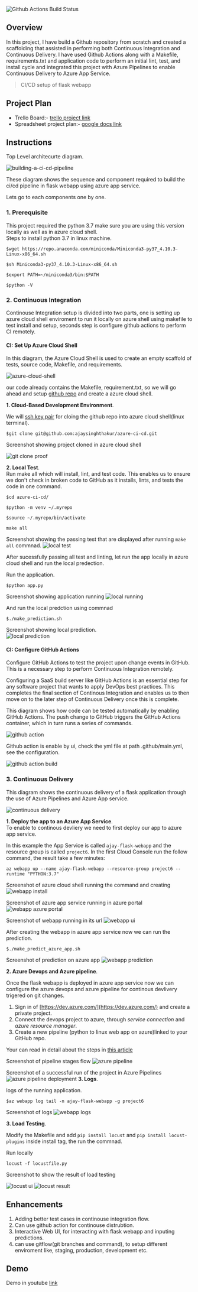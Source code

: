 ![Github Actions Build Status](https://github.com/ajaysinghthakur/azure-ci-cd/actions/workflows/main.yml/badge.svg)
## Overview

In this project, I have build a Github repository from scratch and created a scaffolding that assisted in performing both Continuous Integration and Continuous Delivery. I have used Github Actions along with a Makefile, requirements.txt and application code to perform an initial lint, test, and install cycle and integrated this project with Azure Pipelines to enable Continuous Delivery to Azure App Service.

> CI/CD setup of flask webapp

## Project Plan

* Trello Board:- [trello project link](https://trello.com/b/qaEEVTHN/project6-ci-cd-pipline)
* Spreadsheet project plan:- [google docs link](https://docs.google.com/spreadsheets/d/1Oz06AUiOaEsVhuFKvpd0HpCWOk3DEBKLGHoT9eCG44A/edit?usp=sharing)

## Instructions

Top Level architecurte diagram.

![building-a-ci-cd-pipeline](./images/building-a-ci-cd-pipeline.png)

These diagram shows the sequence and component required to build the ci/cd pipeline in flask webapp using azure app service.

Lets go to each components one by one.

### 1. Prerequisite
This project required the python 3.7 make sure you are using this version locally as well as in azure cloud shell.  
Steps to install python 3.7 in linux machine.  

```
$wget https://repo.anaconda.com/miniconda/Miniconda3-py37_4.10.3-Linux-x86_64.sh
```
```
$sh Miniconda3-py37_4.10.3-Linux-x86_64.sh
```
```
$export PATH=~/miniconda3/bin:$PATH
```
```
$python -V
```

### 2. Continuous Integration
Continouse Integration setup is divided into two parts, one is setting up azure cloud shell enviroment to run it locally on azure shell using makefile to test install and setup, seconds step is configure github actions to perform CI remotely.

#### CI: Set Up Azure Cloud Shell
In this diagram, the Azure Cloud Shell is used to create an empty scaffold of tests, source code, Makefile, and requirements.

![azure-cloud-shell](./images/azure-cloud-shell.png)

our code already contains the Makefile, requirement.txt, so we will go ahead and setup [github repo](https://docs.github.com/en/get-started/quickstart/create-a-repo) and create a azure cloud shell.  

**1. Cloud-Based Development Environment**. 

We will [ssh key pair](https://docs.github.com/en/authentication/connecting-to-github-with-ssh/generating-a-new-ssh-key-and-adding-it-to-the-ssh-agent) for cloing the github repo into azure cloud shell(linux terminal).

````
$git clone git@github.com:ajaysinghthakur/azure-ci-cd.git
````
	
Screenshot showing project cloned in azure cloud shell
	
![git clone proof](./images/gitclone.png)

**2. Local Test**.  
Run make all which will install, lint, and test code. This enables us to ensure we don't check in broken code to GitHub as it installs, lints, and tests the code in one command. 

```
$cd azure-ci-cd/
```
```
$python -m venv ~/.myrepo
```
```
$source ~/.myrepo/bin/activate
```
```
make all
```

Screenshot showing the passing test that are displayed after running `make all` commnad.
![local test](./images/localtest.png)

After sucessfully passing all test and linting, let run the app locally in azure cloud shell and run the local predection.  

Run the application.  

```
$python app.py
```
Screenshot showing application running
![local running](./images/localrunning.png)

And run the local predction using commnad

```
$./make_prediction.sh
```

Screenshot showing local prediction.  
![local prediction](./images/localprediction.png)

#### CI: Configure GitHub Actions

Configure GitHub Actions to test the project upon change events in GitHub. This is a necessary step to perform Continuous Integration remotely.

Configuring a SaaS build server like GitHub Actions is an essential step for any software project that wants to apply DevOps best practices. This completes the final section of Continous Integration and enables us to then move on to the later step of Continuous Delivery once this is complete.

This diagram shows how code can be tested automatically by enabling GitHub Actions. The push change to GitHub triggers the GitHub Actions container, which in turn runs a series of commands.

![github action](./images/github-action.png)

Github action is enable by ui, check the yml file at path .github/main.yml, see the configuration.

![github action build](./images/github_action_build.png)

### 3. Continuous Delivery

This diagram shows the continuous delivery of a flask application through the use of Azure Pipelines and Azure App service.

![continuous delivery](./images/cd-diagram.png)

**1. Deploy the app to an Azure App Service**.  
To enable to continous devliery we need to first deploy our app to azure app service.  

In this example the App Service is called `ajay-flask-webapp` and the resource group is called `project6`. In the first Cloud Console run the follow command, the result take a few minutes:

```
az webapp up --name ajay-flask-webapp --resource-group project6 --runtime "PYTHON:3.7"
```

Screenshot of azure cloud shell running the command and creating
![webapp install](./images/webappterminal.png)

Screenshot of azure app service running in azure portal
![webapp azure portal](./images/webappazure.png)

Screenshot of webapp running in its url
![webapp ui](./images/webappui.png)

After creating the webapp in azure app service now we can run the prediction.

```
$./make_predict_azure_app.sh
```
Screenshot of prediction on azure app
![webapp prediction](./images/webappprediction.png)

**2. Azure Devops and Azure pipeline**.  

Once the flask webapp is deployed in azure app service now we can configure the azure devops and azure pipeline for continous devlivery trigered on git changes.  

1. Sign in of [https://dev.azure.com/](https://dev.azure.com/) and create a private project.  
2. Connect the devops project to azure, through *service connection* and *azure resource manager*.  
3. Create a new pipeline (python to linux web app on azure)linked to your GitHub repo. 

Your can read in detail about the steps in [this article](https://learn.microsoft.com/en-us/azure/devops/pipelines/ecosystems/python-webapp?view=azure-devops&WT.mc_id=udacity_learn-wwl)

Screenshot of pipeline stages flow
![azure pipeline](./images/azurepipeline.png)

Screenshot of a successful run of the project in Azure Pipelines
![azure pipeline deployment](./images/pipelinedeployment.png)
**3. Logs**.  

logs of the running application.  

```
$az webapp log tail -n ajay-flask-webapp -g project6
```

Screenshot of logs
![webapp logs](./images/logs.png)

**3. Load Testing**.

Modify the Makefile and add `pip install locust` and `pip install locust-plugins` inside install tag, the run the commnad.  

Run locally
```
locust -f locustfile.py
```

Screenshot to show the result of load testing

![locust ui](./images/locustsetup.png)
![locust result](./images/locustlogs.png)



## Enhancements
1. Adding better test cases in continouse integration flow.
2. Can use github action for continouse distrubtion.
3. Interactive Web UI, for interacting with flask webapp and inputing predictions.
4. can use gitflow(git branches and command), to setup different enviroment like, staging, production, development etc.

## Demo 

Demo in youtube [link](https://youtu.be/Rd8tN61dmdc)


